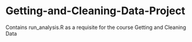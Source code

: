 Getting-and-Cleaning-Data-Project
=================================

Contains run_analysis.R as a requisite for the course Getting and Cleaning Data
